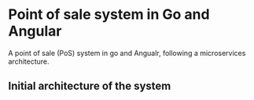 # Point of sale system in Go and Angular
A point of sale (PoS) system in go and Angualr, following a microservices architecture.

## Initial architecture of the system
